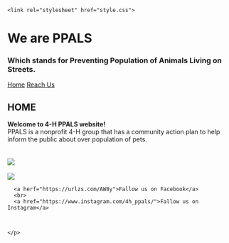 <html>
  <head>
    <meta charset="utf-8">
    <meta name="viewport" content="width=device-width, initial-scale=1">
  
    <link rel="stylesheet" href="style.css">
   
    
    



    
    
  </head>
  <body>
    <h1>We are PPALS</h1>
    <h3>Which stands for Preventing Population of Animals Living on Streets.</h3>
    <a href="index.html">Home</a>
    <a href="reach%20us.html">Reach Us</a>
    <h2>HOME</h2>
    <p>
     <strong> Welcome to 4-H PPALS website!</strong>
      <br>
      PPALS is a nonprofit 4-H group that has a community action plan to help inform the public about over population of pets.
      <br>
      <br>
      <img src="">
      <br>
      <br>
      <img src="http://spcasuncoast.org/wp-content/uploads/2017/02/spca.jpg" >
      <br>
      <br>
      <img src="https://www.facebook.com/294691431214193/photos/a.294698214546848/294698191213517/?type=3&theater" >
      <br>
      
      <a herf="https://urlzs.com/AW8y">Fallow us on Facebook</a>
      <br>
      <a href="https://www.instagram.com/4h_ppals/">Fallow us on Instagram</a>
  
       
       
    </p>
     
  </body>
</html>
